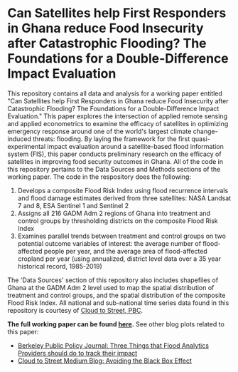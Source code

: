 # Can Satellites help First Responders in Ghana reduce Food Insecurity after Catastrophic Flooding? The Foundations for a Double-Difference Impact Evaluation

This repository contains all data and analysis for a working paper entitled "Can Satellites help First Responders in Ghana reduce Food Insecurity after Catastrophic Flooding? The Foundations for a Double-Difference Impact Evaluation." This paper explores the intersection of applied remote sensing and applied econometrics to examine the efficacy of satellites in optimizing emergency response around one of the world's largest climate change-induced threats: flooding. By laying the framework for the first quasi-experimental impact evaluation around a satellite-based flood information system (FIS), this paper conducts preliminary research on the efficacy of satellites in improving food security outcomes in Ghana. All of the code in this repository pertains to the Data Sources and Methods sections of the working paper. The code in the respository does the following:

1. Develops a composite Flood Risk Index using flood recurrence intervals and flood damage estimates derived from three satellites: NASA Landsat 7 and 8, ESA Sentinel 1 and Sentinel 2
2. Assigns all 216 GADM Adm 2 regions of Ghana into treatment and control groups by thresholding districts on the composite Flood Risk Index
3. Examines parallel trends between treatment and control groups on two potential outcome variables of interest: the average number of flood-affected people per year, and the average area of flood-affected cropland per year (using annualized, district level data over a 35 year historical record, 1985-2019)

The 'Data Sources' section of this repository also includes shapefiles of Ghana at the GADM Adm 2 level used to map the spatial distribution of treatment and control groups, and the spatial distribution of the composite Flood Risk Index. All national and sub-national time series data found in this repository is courtesy of [Cloud to Street, PBC](https://www.cloudtostreet.info/). 

**The full working paper can be found [here](https://github.com/sriramesh/Evaluation-Can-Satellites-Optimize-Emergency-Response-Ghana/blob/master/00-Paper/Srilakshmi_Ramesh_MDPThesis_Spring2021_final.pdf).** See other blog plots related to this paper:

* [Berkeley Public Policy Journal: Three Things that Flood Analytics Providers should do to track their impact](https://bppj.berkeley.edu/2021/04/16/three-things-that-flood-analytics-providers-should-do-to-track-their-impact/) 
* [Cloud to Street Medium Blog: Avoiding the Black Box Effect](medium.com/cloud-to-street/avoiding-the-black-box-effect-tracking-the-impact-of-flood-analytics-55d2b2b6d108)
